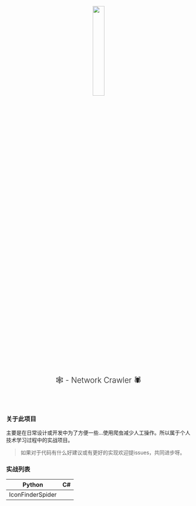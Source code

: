 <div style="text-align: center;">
<img src="https://i.loli.net/2021/02/22/Yxuj3divSfaV7bA.png" alt=""  width=25% height=25%>
<h2 style="text-align: center; font-weight: 300;">🕸️ - Network Crawler 🕷️</h2>
<p><img src="https://img.shields.io/appveyor/build/FreeXMelody/NetworkCrawler?style=for-the-badge" alt=""></p>
<p>
<img src="https://img.shields.io/github/languages/top/FreeXMelody/NetworkCrawler?style=for-the-badge" alt="">
<img src="https://img.shields.io/bitbucket/issues/FreeXMelody/NetworkCrawler?style=for-the-badge" alt="">
</p>
</div>

### 关于此项目
主要是在日常设计或开发中为了方便一些...使用爬虫减少人工操作。所以属于个人技术学习过程中的实战项目。
> 如果对于代码有什么好建议或有更好的实现欢迎提issues，共同进步呀。

### 实战列表
|      Python      |  C#  |
| :--------------: | :--: |
| IconFinderSpider |      |

